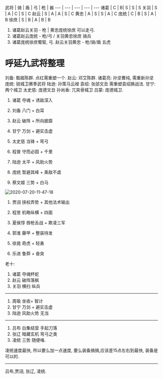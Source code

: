 





武将 | 骑 | 盾 | 弓 | 枪 | 器
--- | --- | --- | --- | ---
诸葛 | C | B| S | S | S
关羽 | S | A | C | S | C
赵云 | S | A | A | S | C
黄忠 | A | S | S | A | C
庞统 | C | B | S | A | B
徐庶 | S | B | A | B | B


1. 诸葛赵云关羽 - 枪 | 黄忠庞统徐庶 可以走弓.
2. 诸葛赵云庞统 - 枪/弓 / 关羽黄忠徐庶 骑兵
3. 诸葛庞统徐庶蜀智, 弓.  赵云关羽黄忠 - 枪/骑/盾 五虎



# 呼延九武将整理

刘备: 甄姬陈群. 点红需重塑一个.
赵云: 邓艾陈群.
诸葛亮: 孙坚曹纯, 需重新孙坚
庞统: 锐城卫赛季武将
陆逊: 孙策马云禄
袁绍: 张郃文丑 需重塑袁绍换战法.
甘宁: 两个城卫
太史慈: 庞德文丑
孙尚香: 兀突骨城卫
吕蒙: 庞德城卫.



1. 诸葛 夺魂 + 诱敌深入
2. 刘备 八门 + 白耳
3. 赵云 破阵 + 所向披靡


1. 甘宁 万剑 + 避实击虚
2. 太史慈 当锋 + 弯弓
3. 程普 守而必固 + 千里

1. 陆逊 太平 + 风助火势
2. 庞统 暂避其峰 + 乘敌不虞
3. 蔡文姬 三势 + 白马

![2020-07-20-11-47-18](http://img.couplecoders.tech/2020-07-20-11-47-18.png)

1. 贾诩 挟权弄势 + 其他法术输出
2. 程昱 机略纵横 + 四面
3. 夏侯惇 唇枪舌战 + 欺凌三军

1. 郭淮 藤甲 + 整装待发
2. 徐晃 奇虎 + 轻勇
3. 乐进 鲁莽 + 奋突




老十:

1. 诸葛 夺魂杯蛇
2. 赵云 破阵落枫
3. 关羽 横扫 纵兵

---

1. 周瑜 坐收+ 智计
2. 甘宁 万剑 + 避实击虚
3. 陆逊 风助火势 无当


---

1. 吕布 白集结营 手起刀落
2. 张辽 暗藏玄机 弯弓之类
3. 凌统 三势 随便咯.

凌统速度最快, 所以要么加一点速度, 要么装备搞搞,应该差15点左右到最快, 装备是可以的.



---

吕布,贾诩, 张辽, 凌统.